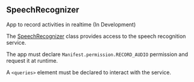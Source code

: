 ## SpeechRecognizer

App to record activities in realtime (In Development)

The [SpeechRecognizer](https://developer.android.com/reference/android/speech/SpeechRecognizer) class provides access to the speech recognition service. 

The app must declare ```Manifest.permission.RECORD_AUDIO``` permission and request it at runtime.

A ```<queries>``` element must be declared to interact with the service.
